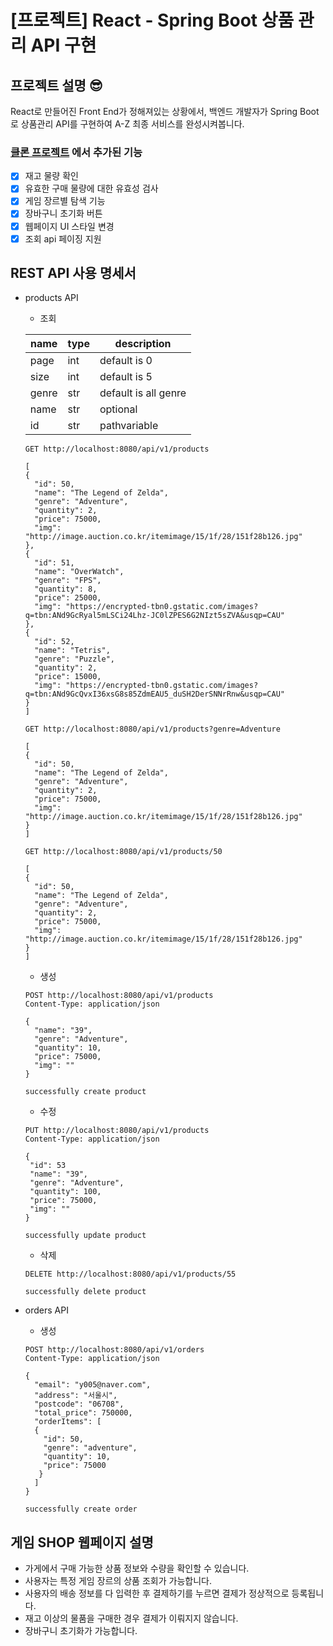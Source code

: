 # [프로젝트] React - Spring Boot 상품 관리 API 구현
## 프로젝트 설명 😎
React로 만들어진 Front End가 정해져있는 상황에서,
백엔드 개발자가 Spring Boot로 상품관리 API를 구현하여 A-Z 최종 서비스를 완성시켜봅니다.

### [클론 프로젝트](https://github.com/y005/react-springboot-rest-api) 에서 추가된 기능

- [x] 재고 물량 확인
- [x] 유효한 구매 물량에 대한 유효성 검사
- [x] 게임 장르별 탐색 기능
- [x] 장바구니 초기화 버튼
- [X] 웹페이지 UI 스타일 변경
- [X] 조회 api 페이징 지원

## REST API 사용 명세서
- products API 
  - 조회
  
  | name  | type | description          |
  |-----|----------------------|---|
  | page  | int | default is 0         |
  | size  | int | default is 5         |
  | genre | str | default is all genre |
  | name  | str | optional             |
  | id     | str | pathvariable |

  ```
  GET http://localhost:8080/api/v1/products
  ```
  ```
  [
  {
    "id": 50,
    "name": "The Legend of Zelda",
    "genre": "Adventure",
    "quantity": 2,
    "price": 75000,
    "img": "http://image.auction.co.kr/itemimage/15/1f/28/151f28b126.jpg"
  },
  {
    "id": 51,
    "name": "OverWatch",
    "genre": "FPS",
    "quantity": 8,
    "price": 25000,
    "img": "https://encrypted-tbn0.gstatic.com/images?q=tbn:ANd9GcRyal5mLSCi24Lhz-JC0lZPES6G2NIzt5sZVA&usqp=CAU"
  },
  {
    "id": 52,
    "name": "Tetris",
    "genre": "Puzzle",
    "quantity": 2,
    "price": 15000,
    "img": "https://encrypted-tbn0.gstatic.com/images?q=tbn:ANd9GcQvxI36xsG8s85ZdmEAU5_duSH2DerSNNrRnw&usqp=CAU"
  }
  ]
  ```
  
  ```
  GET http://localhost:8080/api/v1/products?genre=Adventure
  ```
  ```
  [
  {
    "id": 50,
    "name": "The Legend of Zelda",
    "genre": "Adventure",
    "quantity": 2,
    "price": 75000,
    "img": "http://image.auction.co.kr/itemimage/15/1f/28/151f28b126.jpg"
  }
  ]
  ```
  ```
  GET http://localhost:8080/api/v1/products/50
  ```
  ```
  [
  {
    "id": 50,
    "name": "The Legend of Zelda",
    "genre": "Adventure",
    "quantity": 2,
    "price": 75000,
    "img": "http://image.auction.co.kr/itemimage/15/1f/28/151f28b126.jpg"
  }
  ]
  ```
  - 생성
  ```
  POST http://localhost:8080/api/v1/products
  Content-Type: application/json
    
  {
    "name": "39",
    "genre": "Adventure",
    "quantity": 10,
    "price": 75000,
    "img": ""
  }
  ```
  ```
  successfully create product
  ```
  - 수정
  ```
  PUT http://localhost:8080/api/v1/products
  Content-Type: application/json

  {
   "id": 53
   "name": "39",
   "genre": "Adventure",
   "quantity": 100,
   "price": 75000,
   "img": ""
  }
  ```
  ```
  successfully update product
  ```
  
  - 삭제
  ```
  DELETE http://localhost:8080/api/v1/products/55
  ```
  ```
  successfully delete product
  ```

- orders API
  - 생성
  ```
  POST http://localhost:8080/api/v1/orders
  Content-Type: application/json
    
  {
    "email": "y005@naver.com",
    "address": "서울시",
    "postcode": "06708",
    "total_price": 750000,
    "orderItems": [
    {
      "id": 50,
      "genre": "adventure",
      "quantity": 10,
      "price": 75000
     }
    ]
  }
  ```
  ```
  successfully create order
  ```

## 게임 SHOP 웹페이지 설명 
- 가게에서 구매 가능한 상품 정보와 수량을 확인할 수 있습니다.
- 사용자는 특정 게임 장르의 상품 조회가 가능합니다.
- 사용자의 배송 정보를 다 입력한 후 결제하기를 누르면 결제가 정상적으로 등록됩니다.
- 재고 이상의 물품을 구매한 경우 결제가 이뤄지지 않습니다.
- 장바구니 초기화가 가능합니다.